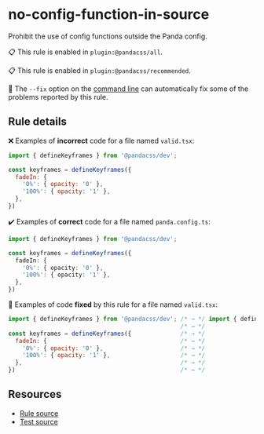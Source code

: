 [//]: # (This file is generated by eslint-docgen. Do not edit it directly.)

# no-config-function-in-source

Prohibit the use of config functions outside the Panda config.

📋 This rule is enabled in `plugin:@pandacss/all`.

📋 This rule is enabled in `plugin:@pandacss/recommended`.

🔧 The `--fix` option on the [command line](https://eslint.org/docs/user-guide/command-line-interface#fixing-problems) can automatically fix some of the problems reported by this rule.

## Rule details

❌ Examples of **incorrect** code for a file named `valid.tsx`:
```js
import { defineKeyframes } from '@pandacss/dev';

const keyframes = defineKeyframes({
  fadeIn: {
    '0%': { opacity: '0' },
    '100%': { opacity: '1' },
  },
})
```

✔️ Examples of **correct** code for a file named `panda.config.ts`:
```ts
import { defineKeyframes } from '@pandacss/dev';

const keyframes = defineKeyframes({
  fadeIn: {
    '0%': { opacity: '0' },
    '100%': { opacity: '1' },
  },
})
```

🔧 Examples of code **fixed** by this rule for a file named `valid.tsx`:
```js
import { defineKeyframes } from '@pandacss/dev'; /* → */ import { defineKeyframes } from '@pandacss/dev';
                                                 /* → */
const keyframes = defineKeyframes({              /* → */
  fadeIn: {                                      /* → */
    '0%': { opacity: '0' },                      /* → */
    '100%': { opacity: '1' },                    /* → */
  },                                             /* → */
})                                               /* → */
```

## Resources

* [Rule source](/plugin/src/rules/no-config-function-in-source.ts)
* [Test source](/tests/no-config-function-in-source.test.ts)
